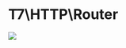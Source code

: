 # T7\HTTP\Router

<img src="https://github.com/josephscott/t7-http-router/actions/workflows/tests.yml/badge.svg">
